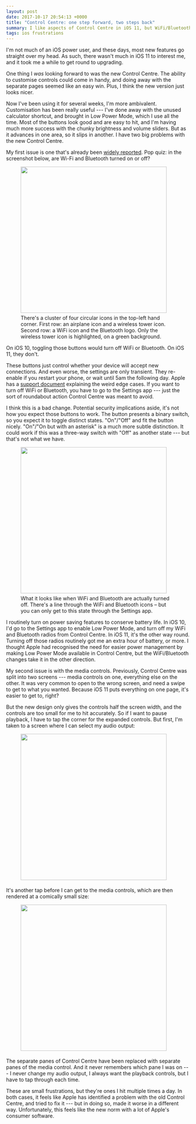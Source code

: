 ```yaml
---
layout: post
date: 2017-10-17 20:54:13 +0000
title: "Control Centre: one step forward, two steps back"
summary: I like aspects of Control Centre in iOS 11, but WiFi/Bluetooth and audio playback are both immensely frustrating.
tags: ios frustrations
---
```


<style>
  img.img__control_centre {
    width: 400px;
    padding-bottom: 5px;
  }
</style>

I'm not much of an iOS power user, and these days, most new features go straight over my head.
As such, there wasn't much in iOS 11 to interest me, and it took me a while to get round to upgrading.

One thing I *was* looking forward to was the new Control Centre.
The ability to customise controls could come in handy, and doing away with the separate pages seemed like an easy win.
Plus, I think the new version just looks nicer.

Now I've been using it for several weeks, I'm more ambivalent.
Customisation has been really useful --- I've done away with the unused calculator shortcut, and brought in Low Power Mode, which I use all the time.
Most of the buttons look good and are easy to hit, and I'm having much more success with the chunky brightness and volume sliders.
But as it advances in one area, so it slips in another.
I have two big problems with the new Control Centre.

<!-- summary -->

My first issue is one that's already been [widely reported][guardian].
Pop quiz: in the screenshot below, are Wi-Fi and Bluetooth turned on or off?

<figure>
  <img class="img__control_centre" src="/images/2017/control_centre_base.png">
  <figcaption>
    There's a cluster of four circular icons in the top-left hand corner.
    First row: an airplane icon and a wireless tower icon.
    Second row: a WiFi icon and the Bluetooth logo.
    Only the wireless tower icon is highlighted, on a green background.
  </figcaption>
</figure>

On iOS 10, toggling those buttons would turn off WiFi or Bluetooth.
On iOS 11, they don't.

These buttons just control whether your device will accept new connections.
And even worse, the settings are only transient.
They re-enable if you restart your phone, or wait until 5am the following day.
Apple has a [support document][support] explaining the weird edge cases.
If you want to turn off WiFi or Bluetooth, you have to go to the Settings app --- just the sort of roundabout action Control Centre was meant to avoid.

I think this is a bad change.
Potential security implications aside, it's not how you expect those buttons to work.
The button presents a binary switch, so you expect it to toggle distinct states.
"On"/"Off" and fit the button nicely.
"On"/"On but with an asterisk" is a much more subtle distinction.
It could work if this was a three-way switch with "Off" as another state --- but that's not what we have.

<figure>
  <img class="img__control_centre" src="/images/2017/control_centre_no_radios.png">
  <figcaption>
    What it looks like when WiFi and Bluetooth are actually turned off.
    There's a line through the WiFi and Bluetooth icons &ndash; but you can only get to this state through the Settings app.
  </figcaption>
</figure>

I routinely turn on power saving features to conserve battery life.
In iOS 10, I'd go to the Settings app to enable Low Power Mode, and turn off my WiFi and Bluetooth radios from Control Centre.
In iOS 11, it's the other way round.
Turning off those radios routinely got me an extra hour of battery, or more.
I thought Apple had recognised the need for easier power management by making Low Power Mode available in Control Centre, but the WiFi/Bluetooth changes take it in the other direction.

My second issue is with the media controls.
Previously, Control Centre was split into two screens --- media controls on one, everything else on the other.
It was very common to open to the wrong screen, and need a swipe to get to what you wanted.
Because iOS 11 puts everything on one page, it's easier to get to, right?

But the new design only gives the controls half the screen width, and the controls are too small for me to hit accurately.
So if I want to pause playback, I have to tap the corner for the expanded controls.
But first, I'm taken to a screen where I can select my audio output:

<figure>
  <img class="img__control_centre" src="/images/2017/control_centre_sources.png">
</figure>

It's another tap before I can get to the media controls, which are then rendered at a comically small size:

<figure>
  <img class="img__control_centre" src="/images/2017/control_centre_mediacontrols.png">
</figure>

The separate panes of Control Centre have been replaced with separate panes of the media control.
And it never remembers which pane I was on --- I never change my audio output, I always want the playback controls, but I have to tap through each time.

These are small frustrations, but they're ones I hit multiple times a day.
In both cases, it feels like Apple has identified a problem with the old Control Centre, and tried to fix it --- but in doing so, made it worse in a different way.
Unfortunately, this feels like the new norm with a lot of Apple's consumer software.

[guardian]: https://www.theguardian.com/technology/2017/sep/21/ios-11-apple-toggling-wifi-bluetooth-control-centre-doesnt-turn-them-off
[support]: https://support.apple.com/en-us/HT208086
